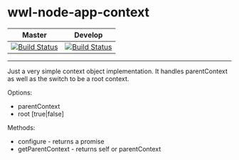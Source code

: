 # wwl-node-app-context

| Master | Develop |
|--------|---------|
| [![Build Status](https://travis-ci.org/wonderweblabs/wwl-js-app-context.svg?branch=master)](https://travis-ci.org/wonderweblabs/wwl-js-app-context) | [![Build Status](https://travis-ci.org/wonderweblabs/wwl-js-app-context.svg?branch=develop)](https://travis-ci.org/wonderweblabs/wwl-js-app-context) |

---

Just a very simple context object implementation. It handles parentContext as well as the switch
to be a root context.

Options:

* parentContext
* root [true|false]

Methods:

* configure - returns a promise
* getParentContext - returns self or parentContext
